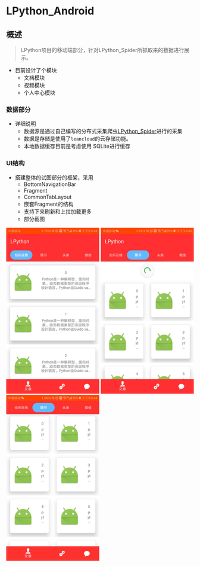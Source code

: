 # LPython_Android

## 概述

> LPython项目的移动端部分，针对LPython_Spider所抓取来的数据进行展示。

* 目前设计了个模块
  * 文档模块 
  * 视频模块
  * 个人中心模块

### 数据部分
* 详细说明
  * 数据源是通过自己编写的分布式采集爬虫[LPython_Spider](https://github.com/BruceJu/LPython_Spider)进行的采集
  * 数据是存储是使用了`leancloud`的云存储功能。
  * 本地数据缓存目前是考虑使用 SQLite进行缓存

### UI结构
 * 搭建整体的试图部分的框架，采用  
    * BottomNavigationBar
    * Fragment
    * CommonTabLayout
    * 嵌套Fragment的结构
    * 支持下来刷新和上拉加载更多  
    * 部分截图
<div style="fload:left,margin:10px,display:inline">
   <img src="https://github.com/BruceJu/LPython_Android/blob/master/LPython_Android/image/index.jpg" width="250" />
   <img src="https://github.com/BruceJu/LPython_Android/blob/master/LPython_Android/image/refresh.jpg" width="250" />
   <img src="https://github.com/BruceJu/LPython_Android/blob/master/LPython_Android/image/vide0.jpg" width="250" />
</div>


    
